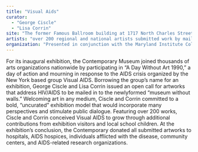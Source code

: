 ```yaml
---
title: "Visual Aids"
curator:
  - "George Ciscle"
  - "Lisa Corrin"
site: "The former Famous Ballroom building at 1717 North Charles Street, Baltimore, MD"
artists: "over 200 regional and national artists submitted work by mail"
organization: "Presented in conjunction with the Maryland Institute College of Art"
---
```


For its inaugural exhibition, the Contemporary Museum joined thousands of arts organizations nationwide by participating in “A Day Without Art 1990,” a day of action and mourning in response to the AIDS crisis organized by the New York based group Visual AIDS. Borrowing the group’s name for an exhibition, George Ciscle and Lisa Corrin issued an open call for artworks that address HIV/AIDS to be mailed in to the newlyformed “museum without walls.” Welcoming art in any medium, Ciscle and Corrin committed to a bold, “uncurated” exhibition model that would incorporate many perspectives and stimulate public dialogue. Featuring over 200 works, Ciscle and Corrin conceived Visual AIDS to grow through additional contributions from exhibition visitors and local school children. At the exhibition’s conclusion, the Contemporary donated all submitted artworks to hospitals, AIDS hospices, individuals afflicted with the disease, community centers, and AIDS-related research organizations.